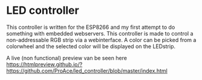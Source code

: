 # LED controller

This controller is written for the ESP8266 and my first attempt to do something with embedded webservers. This controller is made to control a non-addressable RGB strip via a webinterface. A color can be picked from a colorwheel and the selected color will be displayed on the LEDstrip.

A live (non functional) preview van be seen here https://htmlpreview.github.io/?https://github.com/ProAce/led_controller/blob/master/index.html